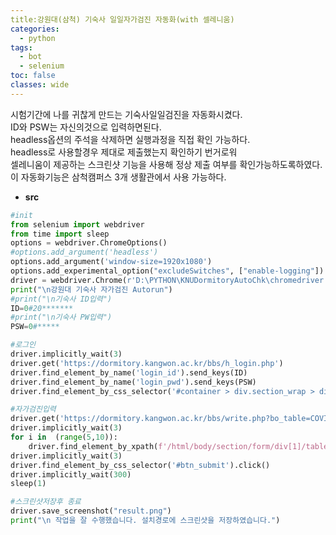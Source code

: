 ```yaml
---
title:강원대(삼척) 기숙사 일일자가검진 자동화(with 셀레니움)
categories:
  - python
tags:
  - bot
  - selenium
toc: false
classes: wide
---
```


시험기간에 나를 귀찮게 만드는 기숙사일일검진을 자동화시켰다. <br>
ID와 PSW는 자신의것으로 입력하면된다.<br> 
headless옵션의 주석을 삭제하면 실행과정을 직접 확인 가능하다.<br> 
headless로 사용할경우 제대로 제출했는지 확인하기 번거로워<br>
셀레니움이 제공하는 스크린샷 기능을 사용해 정상 제출 여부를 확인가능하도록하였다.<br>
이 자동화기능은 삼척캠퍼스 3개 생활관에서 사용 가능하다.<br>

- **src**

~~~python
#init
from selenium import webdriver
from time import sleep
options = webdriver.ChromeOptions()
#options.add_argument('headless')
options.add_argument('window-size=1920x1080')
options.add_experimental_option("excludeSwitches", ["enable-logging"])
driver = webdriver.Chrome(r'D:\PYTHON\KNUDormitoryAutoChk\chromedriver',options=options) 
print("\n강원대 기숙사 자가검진 Autorun")
#print("\n기숙사 ID입력")
ID=0#20*******
#print("\n기숙사 PW입력")
PSW=0#*****

#로그인
driver.implicitly_wait(3)
driver.get('https://dormitory.kangwon.ac.kr/bbs/h_login.php')
driver.find_element_by_name('login_id').send_keys(ID)
driver.find_element_by_name('login_pwd').send_keys(PSW)
driver.find_element_by_css_selector('#container > div.section_wrap > div.right_section > div.article > form > div > div > a').click()

#자가검진입력
driver.get('https://dormitory.kangwon.ac.kr/bbs/write.php?bo_table=COVID')
driver.implicitly_wait(3)
for i in  (range(5,10)):
    driver.find_element_by_xpath(f'/html/body/section/form/div[1]/table/tbody/tr[{i}]/td/div/table/tbody/tr[2]/td/input[1]').click()
driver.implicitly_wait(3)
driver.find_element_by_css_selector('#btn_submit').click()
driver.implicitly_wait(300)
sleep(1) 

#스크린샷저장후 종료
driver.save_screenshot("result.png")
print("\n 작업을 잘 수행했습니다. 설치경로에 스크린샷을 저장하였습니다.")
~~~
